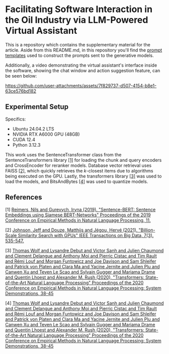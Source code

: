 # Facilitating Software Interaction in the Oil Industry via LLM-Powered Virtual Assistant
This is a repository which contains the supplementary material for the article.
Aside from this README.md, in this repository you'll find the [prompt templates](Prompts.md) used to construct the prompts sent to the generative models.

Additionally, a video demonstrating the virtual assistant's interface inside the software, showing the chat window and action suggestion feature, can be seen below:

https://github.com/user-attachments/assets/7f829737-d507-4154-b8e1-63ce576bd182

## Experimental Setup

Specifics:
 - Ubuntu 24.04.2 LTS
 - NVIDIA RTX A6000 GPU (48GB)
 - CUDA 12.4
 - Python 3.12.3

This work uses the SentenceTransformer class from the SentenceTransformers library [[1]](#1) for loading the chunk and query encoders and CrossEncoder for reranker models.
Database vector retrieval uses FAISS [[2]](#2), which quickly retrieves the $k$-closest items due to algorithms being executed on the GPU.
Lastly, the transformers library [[3]](#3) was used to load the models, and BitsAndBytes [[4]](#4) was used to quantize models.

## References
<a id="1">[1]</a> 
[Reimers, Nils and Gurevych, Iryna (2019). 
"Sentence-BERT: Sentence Embeddings using Siamese BERT-Networks"
Proceedings of the 2019 Conference on Empirical Methods in Natural Language Processing, 11.](https://arxiv.org/abs/1908.10084)
  
<a id="2">[2]</a> 
[Johnson, Jeff and Douze, Matthijs and Jégou, Hervé (2021).
"Billion-Scale Similarity Search with GPUs"
IEEE Transactions on Big Data, 7(3). 535-547.](10.1109/TBDATA.2019.2921572)

<a id="3">[3]</a> 
[Thomas Wolf and Lysandre Debut and Victor Sanh and Julien Chaumond and Clement Delangue and Anthony Moi and Pierric Cistac and Tim Rault and Rémi Louf and Morgan Funtowicz and Joe Davison and Sam Shleifer and Patrick von Platen and Clara Ma and Yacine Jernite and Julien Plu and Canwen Xu and Teven Le Scao and Sylvain Gugger and Mariama Drame and Quentin Lhoest and Alexander M. Rush (2020),
"Transformers: State-of-the-Art Natural Language Processing"
Proceedings of the 2020 Conference on Empirical Methods in Natural Language Processing: System Demonstrations, 38-45](https://www.aclweb.org/anthology/2020.emnlp-demos.6)

<a id="4">[4]</a> 
[Thomas Wolf and Lysandre Debut and Victor Sanh and Julien Chaumond and Clement Delangue and Anthony Moi and Pierric Cistac and Tim Rault and Rémi Louf and Morgan Funtowicz and Joe Davison and Sam Shleifer and Patrick von Platen and Clara Ma and Yacine Jernite and Julien Plu and Canwen Xu and Teven Le Scao and Sylvain Gugger and Mariama Drame and Quentin Lhoest and Alexander M. Rush (2020),
"Transformers: State-of-the-Art Natural Language Processing"
Proceedings of the 2020 Conference on Empirical Methods in Natural Language Processing: System Demonstrations, 38-45](https://www.aclweb.org/anthology/2020.emnlp-demos.6)
